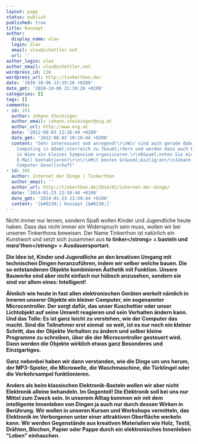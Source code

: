 ```yaml
---
layout: page
status: publish
published: true
title: Konzept
author:
  display_name: olav
  login: olav
  email: olav@schettler.net
  url: ''
author_login: olav
author_email: olav@schettler.net
wordpress_id: 138
wordpress_url: http://tinkerthon.de/
date: '2010-10-06 23:39:26 +0200'
date_gmt: '2010-10-06 21:39:26 +0200'
categories: []
tags: []
comments:
- id: 253
  author: Johann Stockinger
  author_email: johann.stockinger@ocg.at
  author_url: http://www.ocg.at
  date: '2012-08-03 12:16:44 +0200'
  date_gmt: '2012-08-03 10:16:44 +0200'
  content: "Sehr interessant und anregend!\r\nWir sind auch gerade dabei, Physical
    Computing in &Ouml;sterreich zu f&ouml;rdern und werden dazu auch Ende Juni 2013
    in Wien ein kleines Symposium organisieren.\r\nK&ouml;nnten Sie mich direkt per
    E-Mail kontaktieren?\r\n\r\nMit besten Gr&uuml;&szlig;en\r\nJohann Stockinger\r\n&Ouml;sterreichische
    Computer Gesellschaft"
- id: 345
  author: Internet der Dinge | Tinkerthon
  author_email: ''
  author_url: http://tinkerthon.de/2014/01/internet-der-dinge/
  date: '2014-01-23 22:58:44 +0100'
  date_gmt: '2014-01-23 21:58:44 +0100'
  content: '[&#8230;] Konzept [&#8230;]'
---
```

<p>Nicht immer nur lernen, sondern Spa&szlig; wollen Kinder und Jugendliche heute haben. Dass das nicht immer ein Widerspruch sein muss, wollen wir bei unseren Tinkerthons beweisen. Der Name Tinkerthon ist nat&uuml;rlich ein Kunstwort und setzt sich zusammen aus <strong>to tinker<&#47;strong> = basteln und <strong>mara'thon<&#47;strong> = Ausdauersportart.</p>
<p>Die Idee ist, Kinder und Jugendliche an den kreativen Umgang mit technischen Dingen heranzuf&uuml;hren, indem wir selber welche bauen. Die so entstandenen Objekte kombinieren &Auml;sthetik mit Funktion. Unsere Bauwerke sind aber nicht einfach nur h&uuml;bsch anzusehen, sondern sie sind vor allem eines: Intelligent!</p>
<p>&Auml;hnlich wie heute in fast allen elektronischen Ger&auml;ten werkelt n&auml;mlich in Inneren unserer Objekte ein kleiner Computer, ein sogenannter Microcontroller. Der sorgt daf&uuml;r, das unser Kuscheltier oder unser Lichtobjekt auf seine Umwelt reagieren und sein Verhalten &auml;ndern kann. Und das Tolle: Es ist ganz leicht zu verstehen, wie der Computer das macht. Sind die Teilnehmer erst einmal &nbsp;so weit, ist es nur noch ein kleiner Schritt, das der Objekte Verhalten zu &auml;ndern und selber kleine Programme zu schreiben, &uuml;ber die der Microcontroller gesteuert wird. Dann werden die Objekte wirklich etwas ganz Besonderes und Einzigartiges.</p>
<p>Ganz nebenbei haben wir dann verstanden, wie die Dinge um uns herum, der MP3-Spieler, die Microwelle, die Waschmaschine, die T&uuml;rklingel oder die Verkehrsampel funktionieren.</p>
<p>Anders als beim klassischen Elektronik-Basteln wollen wir aber nicht Elektronik alleine behandeln. Im Gegenteil! Die Elektronik soll bei uns nur Mittel zum Zweck sein. In unserem Alltag kommen wir mit dem intelligente Innenleben von Dingen ja auch nur durch dessen Wirken in Ber&uuml;hrung. Wir wollen in unseren Kursen und Workshops vermitteln, das Elektronik im Verborgenen unter einer attraktiven Oberfl&auml;che werkeln kann. Wir werden Gegenst&auml;nde aus kreativen Materialien wie Holz, Textil, Dr&auml;hten, Blechen, Papier oder Pappe durch ein elektronisches Innenleben "Leben" einhauchen.</p>

